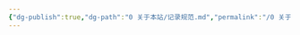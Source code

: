 ```yaml
---
{"dg-publish":true,"dg-path":"0 关于本站/记录规范.md","permalink":"/0 关于本站/记录规范/","created":"2025-07-31","updated":"2025-07-31"}
---
```



## 